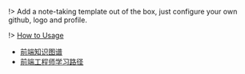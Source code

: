 
!> Add a note-taking template out of the box, just configure your own github, logo and profile.

!> [How to Usage](https://github.com/Rain120/study-notes/tree/note-template)

- [前端知识图谱](knowledge-map/fe_knowledge_map.md)
- [前端工程师学习路径](knowledge-map/feer.md)

